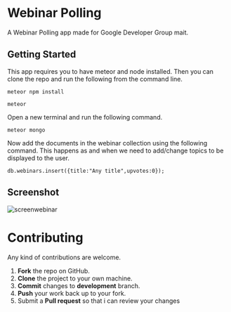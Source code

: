 # Webinar Polling

A Webinar Polling app made for Google Developer Group mait.

## Getting Started

This app requires you to have meteor and node installed. Then you can clone the repo and run the following from the command line.

```
meteor npm install
```

```
meteor
```
Open a new terminal and run the following command.

```
meteor mongo
```
Now add the documents in the webinar collection using the following command.
This happens as and when we need to add/change topics to be displayed to the user.

```
db.webinars.insert({title:"Any title",upvotes:0});
```

## Screenshot

![screenwebinar](https://user-images.githubusercontent.com/19841485/30339897-3ab309d8-980e-11e7-8715-da72e4cd6faf.png)

Contributing
==========
Any kind of contributions are welcome.

1. **Fork** the repo on GitHub.
2. **Clone** the project to your own machine.
3. **Commit** changes to **development** branch.
4. **Push** your work back up to your fork.
5. Submit a **Pull request** so that i can review your changes
